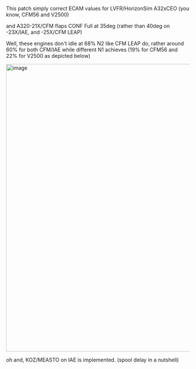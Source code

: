 This patch simply correct ECAM values for LVFR/HorizonSim A32xCEO (you know, CFM56 and V2500) 

and A320-21X/CFM flaps CONF Full at 35deg (rather than 40deg on -23X/IAE, and -25X/CFM LEAP)

Well, these engines don't idle at 68% N2 like CFM LEAP do, rather around 60% for both CFM/IAE while different N1 achieves (19% for CFM56 and 22% for V2500 as depicted below)

<img width="796" height="788" alt="image" src="https://github.com/user-attachments/assets/6301020f-337f-4113-876e-2f2a1000129e" />


oh and, KOZ/MEASTO on IAE is implemented. (spool delay in a nutshell)
